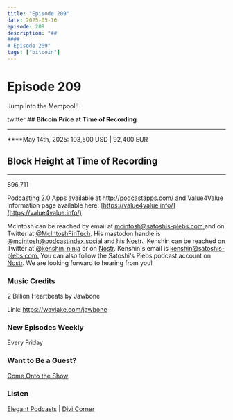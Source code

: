 ```yaml
---
title: "Episode 209"
date: 2025-05-16
episode: 209
description: "## 
#### 
# Episode 209"
tags: ["bitcoin"]
---
```


## 
#### 
# Episode 209

Jump Into the Mempool!!

twitter                                 ## **Bitcoin Price at Time of Recording**
** **

****May 14th, 2025: 103,500 USD | 92,400 EUR

## **Block Height at Time of Recording**
****

896,711

Podcasting 2.0 Apps available at [http://podcastapps.com/ ](http://newpodcastapps.com/) and Value4Value information page available here: [https://value4value.info/](https://value4value.info/)

McIntosh can be reached by email at [mcintosh@satoshis-plebs.com ](mailto:mcintosh@satoshis-plebs.com)and on Twitter at [@McIntoshFinTech](https://x.com/McIntoshFinTech). His mastodon handle is @mcintosh@podcastindex.social and his [Nostr](https://njump.me/npub197swtr3ymz7aw72tu7eqspxjta7zwcwf23uw4fxyxe2r2eyrfa2sdpner3).  Kenshin can be reached on Twitter at [@k](https://x.com/kenshin_ninja)[enshin_ninja](https://x.com/kenshin_ninja) or on [Nostr](https://njump.me/npub10xxhztawwgtuapdej49q5jgfawu5p0f2j2tzuaxxww2hl546ct3sr7pcjl). Kenshin's email is [kenshin@satoshis-plebs.com.](mailto:kenshin@satoshis-plebs.com) You can also follow the Satoshi's Plebs podcast account on [Nostr](https://njump.me/npub1hkkcygtuz63jccf3ls63eqltrkztnx2n0kqtq2qgeqq6e52x9xyqpyfvlm). We are looking forward to hearing from you!

### Music Credits

2 Billion Heartbeats by Jawbone

Link: https://wavlake.com/jawbone

### New Episodes Weekly
Every Friday

### Want to Be a Guest?
[Come Onto the Show](#)

### Listen
[Elegant Podcasts](#)  |  [Divi Corner](#)